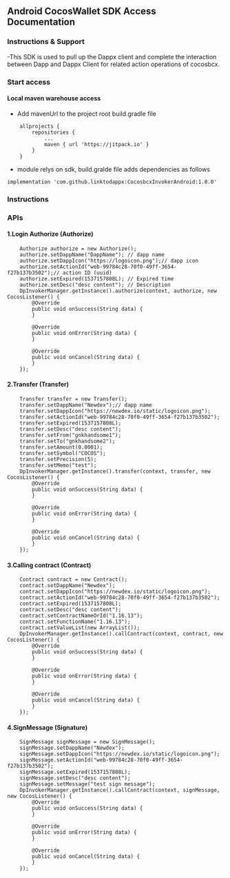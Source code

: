## Android CocosWallet SDK Access Documentation

### Instructions & Support
-This SDK is used to pull up the Dappx client and complete the interaction between Dapp and Dappx Client for related action operations of cocosbcx.

### Start access

#### Local maven warehouse access

- Add mavenUrl to the project root build.gradle file

```
	allprojects {
		repositories {
			...
			maven { url 'https://jitpack.io' }
		}
	}
```

- module relys on sdk, build.gralde file adds dependencies as follows

```
implementation 'com.github.linktodappx:CocosbcxInvokerAndroid:1.0.0'
```

### Instructions

### APIs

#### 1.Login Authorize (Authorize)

```
	Authorize authorize = new Authorize();
	authorize.setDappName("DappName"); // dapp name
	authorize.setDappIcon("https://logoicon.png");// dapp icon
	authorize.setActionId("web-99784c28-70f0-49ff-3654-f27b137b3502");// action ID (uuid)
	authorize.setExpired(1537157808L); // Expired time
	authorize.setDesc("desc content"); // Description
	DpInvokerManager.getInstance().authorize(context, authorize, new CocosListener() {
		@Override
		public void onSuccess(String data) {
        }

		@Override
		public void onError(String data) {
		}

		@Override
		public void onCancel(String data) {
        }
	});
```

#### 2.Transfer (Transfer)

```
	Transfer transfer = new Transfer();
	transfer.setDappName("Newdex");// dapp name
	transfer.setDappIcon("https://newdex.io/static/logoicon.png");
	transfer.setActionId("web-99784c28-70f0-49ff-3654-f27b137b3502");
	transfer.setExpired(1537157808L);
	transfer.setDesc("desc content");
	transfer.setFrom("gnkhandsome1");
	transfer.setTo("gnkhandsome2");
	transfer.setAmount(0.0001);
	transfer.setSymbol("COCOS");
	transfer.setPrecision(5);
	transfer.setMemo("test");
	DpInvokerManager.getInstance().transfer(context, transfer, new CocosListener() {
		@Override
		public void onSuccess(String data) {
		}

		@Override
		public void onError(String data) {
		}

		@Override
		public void onCancel(String data) {
		}
	});
```

#### 3.Calling contract (Contract)

```
	Contract contract = new Contract();
	contract.setDappName("Newdex");
	contract.setDappIcon("https://newdex.io/static/logoicon.png");
	contract.setActionId("web-99784c28-70f0-49ff-3654-f27b137b3502");
	contract.setExpired(1537157808L);
	contract.setDesc("desc content");
	contract.setContractNameOrId("1.16.13");
	contract.setFunctionName("1.16.13");
	contract.setValueList(new ArrayList());
	DpInvokerManager.getInstance().callContract(context, contract, new CocosListener() {
		@Override
        public void onSuccess(String data) {
		}

		@Override
		public void onError(String data) {
		}

		@Override
		public void onCancel(String data) {
		}
	});
```

#### 4.SignMessage (Signature)

```
	SignMessage signMessage = new SignMessage();
	signMessage.setDappName("Newdex");
	signMessage.setDappIcon("https://newdex.io/static/logoicon.png");
	signMessage.setActionId("web-99784c28-70f0-49ff-3654-f27b137b3502");
	signMessage.setExpired(1537157808L);
	signMessage.setDesc("desc content");
	signMessage.setMessage("test sign message");
	DpInvokerManager.getInstance().callContract(context, signMessage, new CocosListener() {
		@Override
		public void onSuccess(String data) {
		}

		@Override
		public void onError(String data) {
		}

		@Override
		public void onCancel(String data) {
		}
	});
```
